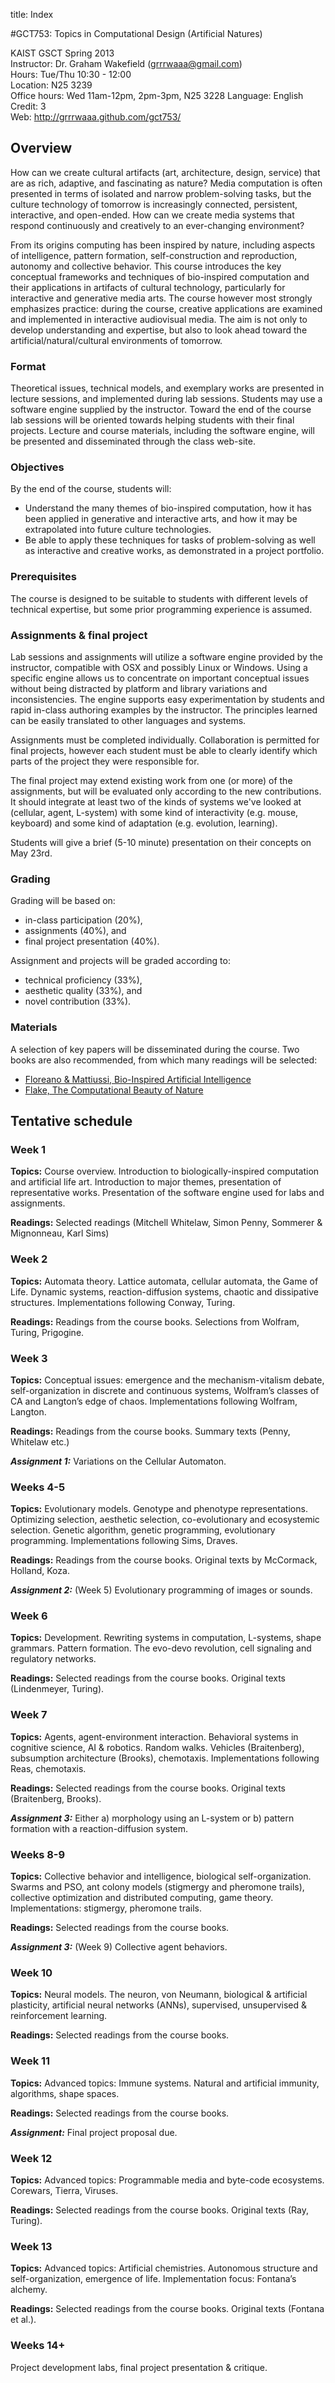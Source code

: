 title: Index


#GCT753: Topics in Computational Design (Artificial Natures)

KAIST GSCT Spring 2013  
Instructor: Dr. Graham Wakefield ([grrrwaaa@gmail.com](http://www.grahamwakefield.net))  
Hours: Tue/Thu 10:30 - 12:00  
Location: N25 3239  
Office hours: Wed 11am-12pm, 2pm-3pm, N25 3228
Language: English   
Credit: 3  
Web: http://grrrwaaa.github.com/gct753/

## Overview

How can we create cultural artifacts (art, architecture, design, service) that are as rich, adaptive, and fascinating as nature? Media computation is often presented in terms of isolated and narrow problem-solving tasks, but the culture technology of tomorrow is increasingly connected, persistent, interactive, and open-ended. How can we create media systems that respond continuously and creatively to an ever-changing environment?


From its origins computing has been inspired by nature, including aspects of intelligence, pattern formation, self-construction and reproduction, autonomy and collective behavior. This course introduces the key conceptual frameworks and techniques of bio-inspired computation and their applications in artifacts of cultural technology, particularly for interactive and generative media arts. The course however most strongly emphasizes practice: during the course, creative applications are examined and implemented in interactive audiovisual media. The aim is not only to develop understanding and expertise, but also to look ahead toward the artificial/natural/cultural environments of tomorrow.

### Format

Theoretical issues, technical models, and exemplary works are presented in lecture sessions, and implemented during lab sessions. Students may use a software engine supplied by the instructor. Toward the end of the course lab sessions will be oriented towards helping students with their final projects. Lecture and course materials, including the software engine, will be presented and disseminated through the class web-site.

### Objectives

By the end of the course, students will: 

* Understand the many themes of bio-inspired computation, how it has been applied in generative
and interactive arts, and how it may be extrapolated into future culture technologies. 
* Be able to apply these techniques for tasks of problem-solving as well as interactive and creative
works, as demonstrated in a project portfolio.

### Prerequisites

The course is designed to be suitable to students with different levels of technical expertise, but some prior programming experience is assumed.

### Assignments & final project

Lab sessions and assignments will utilize a software engine provided by the instructor, compatible with OSX and possibly Linux or Windows. Using a specific engine allows us to concentrate on important conceptual issues without being distracted by platform and library variations and inconsistencies. The engine supports easy experimentation by students and rapid in-class authoring examples by the instructor. The principles learned can be easily translated to other languages and systems.

Assignments must be completed individually. Collaboration is permitted for final projects, however each student must be able to clearly identify which parts of the project they were responsible for. 

The final project may extend existing work from one (or more) of the assignments, but will be evaluated only according to the new contributions. It should integrate at least two of the kinds of systems we've looked at (cellular, agent, L-system) with some kind of interactivity (e.g. mouse, keyboard) and some kind of adaptation (e.g. evolution, learning). 

Students will give a brief (5-10 minute) presentation on their concepts on May 23rd.

### Grading

Grading will be based on: 

- in-class participation (20%), 
- assignments (40%), and 
- final project presentation (40%). 

Assignment and projects will be graded according to: 

- technical proficiency (33%), 
- aesthetic quality (33%), and 
- novel contribution (33%).

### Materials

A selection of key papers will be disseminated during the course. Two books are also recommended, from which many readings will be selected: 

- [Floreano & Mattiussi, Bio-Inspired Artificial Intelligence](https://mitpress.mit.edu/books/bio-inspired-artificial-intelligence)
- [Flake, The Computational Beauty of Nature](http://mitpress.mit.edu/books/computational-beauty-nature)


## Tentative schedule

### Week 1

**Topics:** Course overview. Introduction to biologically-inspired computation and artificial life art. Introduction to major themes, presentation of representative works. Presentation of the software engine used for labs and assignments.

**Readings:** Selected readings (Mitchell Whitelaw, Simon Penny, Sommerer & Mignonneau, Karl Sims)

### Week 2

**Topics:** Automata theory. Lattice automata, cellular automata, the Game of Life. 
Dynamic systems, reaction-diffusion systems, chaotic and dissipative structures. Implementations following Conway, Turing.

**Readings:** Readings from the course books. Selections from Wolfram, Turing, Prigogine. 

### Week 3

**Topics:** Conceptual issues: emergence and the mechanism-vitalism debate, self-organization in discrete and continuous systems, Wolfram’s classes of CA and Langton’s edge of chaos. Implementations following Wolfram, Langton. 

**Readings:** Readings from the course books. Summary texts (Penny, Whitelaw etc.)

***Assignment 1:*** Variations on the Cellular Automaton.

### Weeks 4-5

**Topics:** Evolutionary models. Genotype and phenotype representations. Optimizing selection, aesthetic selection, co-evolutionary and ecosystemic selection. Genetic algorithm, genetic programming, evolutionary programming. Implementations following Sims, Draves.

**Readings:** Readings from the course books. Original texts by McCormack, Holland, Koza. 

***Assignment 2:*** (Week 5) Evolutionary programming of images or sounds.


### Week 6

**Topics:** Development. Rewriting systems in computation, L-systems, shape grammars. Pattern formation. The evo-devo revolution, cell signaling and regulatory networks.

**Readings:** Selected readings from the course books. Original texts (Lindenmeyer, Turing). 

### Week 7

**Topics:** Agents, agent-environment interaction. Behavioral systems in cognitive science, AI & robotics. Random walks. Vehicles (Braitenberg), subsumption architecture (Brooks), chemotaxis. Implementations following Reas, chemotaxis.

**Readings:** Selected readings from the course books.  Original texts (Braitenberg, Brooks).

***Assignment 3:*** Either a) morphology using an L-system or b) pattern formation with a reaction-diffusion system.

### Weeks 8-9

**Topics:** Collective behavior and intelligence, biological self-organization. Swarms and PSO, ant colony models (stigmergy and pheromone trails), collective optimization and distributed computing, game theory.
Implementations: stigmergy, pheromone trails. 

**Readings:** Selected readings from the course books.  

***Assignment 3:*** (Week 9) Collective agent behaviors.

### Week 10

**Topics:** Neural models. The neuron, von Neumann, biological & artificial plasticity, artificial neural networks (ANNs), supervised, unsupervised & reinforcement learning.

**Readings:** Selected readings from the course books.

### Week 11

**Topics:** Advanced topics: Immune systems. Natural and artificial immunity, algorithms, shape spaces.

**Readings:** Selected readings from the course books.

***Assignment:*** Final project proposal due. 

### Week 12

**Topics:** Advanced topics: Programmable media and byte-code ecosystems. Corewars, Tierra, Viruses.

**Readings:** Selected readings from the course books. Original texts (Ray, Turing). 

### Week 13

**Topics:** Advanced topics: Artificial chemistries.  Autonomous structure and self-organization, emergence of life. Implementation focus: Fontana’s alchemy.

**Readings:** Selected readings from the course books. Original texts (Fontana et al.). 

### Weeks 14+

Project development labs, final project presentation & critique.

